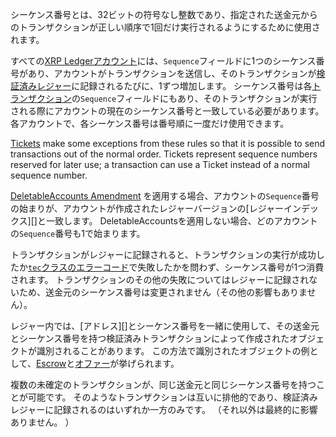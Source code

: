 シーケンス番号とは、32ビットの符号なし整数であり、指定された送金元からのトランザクションが正しい順序で1回だけ実行されるようにするために使用されます。

すべての[XRP Ledgerアカウント](accounts.html)には、`Sequence`フィールドに1つのシーケンス番号があり、アカウントがトランザクションを送信し、そのトランザクションが[検証済みレジャー](ledgers.html)に記録されるたびに、1ずつ増加します。 シーケンス番号は各[トランザクション](transaction-basics.html)の`Sequence`フィールドにもあり、そのトランザクションが実行される際にアカウントの現在のシーケンス番号と一致している必要があります。 各アカウントで、各シーケンス番号は番号順に一度だけ使用できます。

[Tickets](tickets.html) make some exceptions from these rules so that it is possible to send transactions out of the normal order. Tickets represent sequence numbers reserved for later use; a transaction can use a Ticket instead of a normal sequence number.

[DeletableAccounts Amendment](known-amendments.html#deletableaccounts) を適用する場合、アカウントの`Sequence`番号の始まりが、アカウントが作成されたレジャーバージョンの\[レジャーインデックス\]\[\]と一致します。 DeletableAccountsを適用しない場合、どのアカウントの`Sequence`番号も1で始まります。

トランザクションがレジャーに記録されると、トランザクションの実行が成功したか[`tec`クラスのエラーコード](tec-codes.html)で失敗したかを問わず、シーケンス番号が1つ消費されます。 トランザクションのその他の失敗についてはレジャーに記録されないため、送金元のシーケンス番号は変更されません（その他の影響もありません）。

レジャー内では、\[アドレス\]\[\]とシーケンス番号を一緒に使用して、その送金元とシーケンス番号を持つ検証済みトランザクションによって作成されたオブジェクトが識別されることがあります。 この方法で識別されたオブジェクトの例として、[Escrow](escrow.html)と[オファー](offers.html)が挙げられます。

複数の未確定のトランザクションが、同じ送金元と同じシーケンス番号を持つことが可能です。 そのようなトランザクションは互いに排他的であり、検証済みレジャーに記録されるのはいずれか一方のみです。 （それ以外は最終的に影響ありません。 ）
